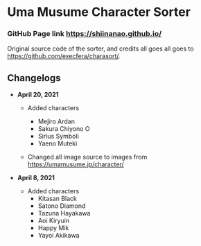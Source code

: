 # Uma Musume Character Sorter

### GitHub Page link https://shiinanao.github.io/
Original source code of the sorter, and credits all goes all goes to https://github.com/execfera/charasort/.

## Changelogs
* __April 20, 2021__ 
	* Added characters
		* Mejiro Ardan
		* Sakura Chiyono O
		* Sirius Symboli
		* Yaeno Muteki

	* Changed all image source to images from https://umamusume.jp/character/

* __April 8, 2021__ 
	* Added characters
		* Kitasan Black 
		* Satono Diamond
		* Tazuna Hayakawa
		* Aoi Kiryuin
		* Happy Mik
		* Yayoi Akikawa
